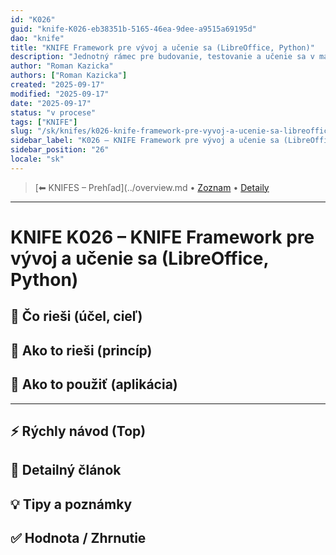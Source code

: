 ```yaml
---
id: "K026"
guid: "knife-K026-eb38351b-5165-46ea-9dee-a9515a69195d"
dao: "knife"
title: "KNIFE Framework pre vývoj a učenie sa (LibreOffice, Python)"
description: "Jednotný rámec pre budovanie, testovanie a učenie sa v malých krokoch pomocou LibreOffice + Python. Každý krok reprezentuje samostatnú jednotku (TERNO), ktorú je možné testovať a spätne dohľadať. Vhodné na výuku aj profesionálny vývoj."
author: "Roman Kazicka"
authors: ["Roman Kazicka"]
created: "2025-09-17"
modified: "2025-09-17"
date: "2025-09-17"
status: "v procese"
tags: ["KNIFE"]
slug: "/sk/knifes/k026-knife-framework-pre-vyvoj-a-ucenie-sa-libreoffice-python"
sidebar_label: "K026 – KNIFE Framework pre vývoj a učenie sa (LibreOffice, Python)"
sidebar_position: "26"
locale: "sk"
---
```

<!-- body:start -->

<!-- nav:knifes -->
> [⬅ KNIFES – Prehľad](../overview.md • [Zoznam](../KNIFE_Overview_List.md) • [Detaily](../KNIFE_Overview_Details.md)
---
# KNIFE K026 – KNIFE Framework pre vývoj a učenie sa (LibreOffice, Python)

## 🎯 Čo rieši (účel, cieľ)

## 🧩 Ako to rieši (princíp)

## 🧪 Ako to použiť (aplikácia)

---

## ⚡ Rýchly návod (Top)

## 📜 Detailný článok

## 💡 Tipy a poznámky

## ✅ Hodnota / Zhrnutie
